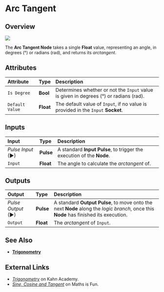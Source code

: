 # Arc Tangent

## Overview

![](https://github.com/cgi-studio-gmbh/incari-doc/tree/ffcc37a1e467ecdd07c364f76c215e9b20fb0e94/.gitbook/assets/node-arc-tangent.png)

The **Arc Tangent Node** takes a single **Float** value, representing an angle, in degrees \(°\) or radians \(rad\), and returns its _arctangent_.

## Attributes

| Attribute | Type | Description |
| :--- | :--- | :--- |
| `Is Degree` | **Bool** | Determines whether or not the `Input` value is given in degrees \(°\) or radians \(rad\). |
| `Default Value` | **Float** | The default value of `Input`, if no value is provided in the `Input` **Socket**. |

## Inputs

| Input | Type | Description |
| :--- | :--- | :--- |
| _Pulse Input_ \(►\) | **Pulse** | A standard **Input Pulse**, to trigger the execution of the **Node**. |
| `Input` | **Float** | The angle to calculate the _arctangent_ of. |

## Outputs

| Output | Type | Description |
| :--- | :--- | :--- |
| _Pulse Output_ \(►\) | **Pulse** | A standard **Output Pulse**, to move onto the next **Node** along the _logic branch_, once this **Node** has finished its execution. |
| `Output` | **Float** | The _arctangent_ of `Input`. |

## See Also

* [**Trigonometry**](./)

## External Links

* [_Trigonometry_](https://www.khanacademy.org/math/trigonometry) on Kahn Academy.
* [_Sine, Cosine and Tangent_](https://www.mathsisfun.com/sine-Cosine-tangent.html) on Maths is Fun.

